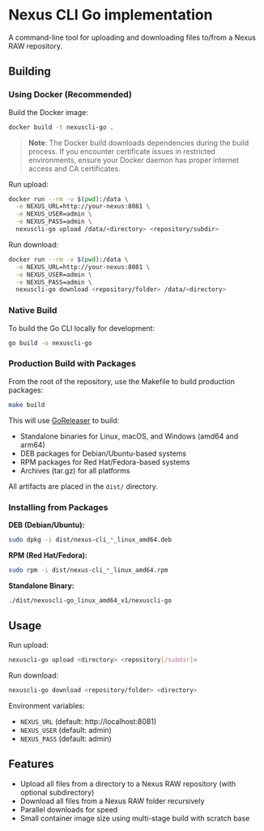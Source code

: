 # Nexus CLI Go implementation

A command-line tool for uploading and downloading files to/from a Nexus RAW repository.

## Building

### Using Docker (Recommended)

Build the Docker image:

```bash
docker build -t nexuscli-go .
```

> **Note**: The Docker build downloads dependencies during the build process. If you encounter certificate issues in restricted environments, ensure your Docker daemon has proper internet access and CA certificates.

Run upload:

```bash
docker run --rm -v $(pwd):/data \
  -e NEXUS_URL=http://your-nexus:8081 \
  -e NEXUS_USER=admin \
  -e NEXUS_PASS=admin \
  nexuscli-go upload /data/<directory> <repository/subdir>
```

Run download:

```bash
docker run --rm -v $(pwd):/data \
  -e NEXUS_URL=http://your-nexus:8081 \
  -e NEXUS_USER=admin \
  -e NEXUS_PASS=admin \
  nexuscli-go download <repository/folder> /data/<directory>
```

### Native Build

To build the Go CLI locally for development:

```bash
go build -o nexuscli-go
```

### Production Build with Packages

From the root of the repository, use the Makefile to build production packages:

```bash
make build
```

This will use [GoReleaser](https://goreleaser.com) to build:
- Standalone binaries for Linux, macOS, and Windows (amd64 and arm64)
- DEB packages for Debian/Ubuntu-based systems
- RPM packages for Red Hat/Fedora-based systems
- Archives (tar.gz) for all platforms

All artifacts are placed in the `dist/` directory.

### Installing from Packages

**DEB (Debian/Ubuntu):**
```bash
sudo dpkg -i dist/nexus-cli_*_linux_amd64.deb
```

**RPM (Red Hat/Fedora):**
```bash
sudo rpm -i dist/nexus-cli_*_linux_amd64.rpm
```

**Standalone Binary:**
```bash
./dist/nexuscli-go_linux_amd64_v1/nexuscli-go
```

## Usage

Run upload:

```bash
nexuscli-go upload <directory> <repository[/subdir]>
```

Run download:

```bash
nexuscli-go download <repository/folder> <directory>
```

Environment variables:
- `NEXUS_URL` (default: http://localhost:8081)
- `NEXUS_USER` (default: admin)
- `NEXUS_PASS` (default: admin)

## Features
- Upload all files from a directory to a Nexus RAW repository (with optional subdirectory)
- Download all files from a Nexus RAW folder recursively
- Parallel downloads for speed
- Small container image size using multi-stage build with scratch base
